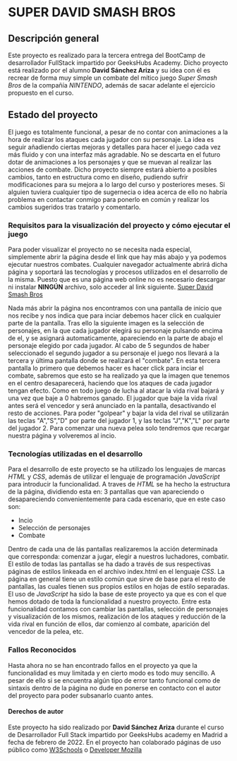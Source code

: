 # SUPER DAVID SMASH BROS

## Descripción general

Este proyecto es realizado para la tercera entrega del BootCamp de desarrollador FullStack
impartido por GeeksHubs Academy. Dicho proyecto está realizado por el alumno **David Sánchez Ariza**
y su idea con él es recrear de forma muy simple un combate del mítico juego _Super Smash Bros_ de la
compañía _NINTENDO_, además de sacar adelante el ejercicio propuesto en el curso.

## Estado del proyecto

El juego es totalmente funcional, a pesar de no contar con animaciones a la hora de realizar los
ataques cada jugador con su personaje. La idea es seguir añadiendo ciertas mejoras y detalles para
hacer el juego cada vez más fluido y con una interfaz más agradable. No se descarta en el futuro
dotar de animaciones a los personajes y que se muevan al realizar las acciones de combate.
Dicho proyecto siempre estará abierto a posibles cambios, tanto en estructura como en diseño,
pudiendo sufrir modificaciones para su mejora a lo largo del curso y posteriores meses.
Si alguien tuviera cualquier tipo de sugernecia o idea acerca de ello no habría problema en
contactar conmigo para ponerlo en común y realizar los cambios sugeridos tras tratarlo y comentarlo.

### Requisitos para la visualización del proyecto y cómo ejecutar el juego

Para poder visualizar el proyecto no se necesita nada especial, simplemente abrir la página
desde el link que hay más abajo y ya podemos ejecutar nuestros combates. Cualquier navegador
actualmente abrirá dicha página y soportará las tecnologías y procesos utilizados en el desarrollo
de la misma. Puesto que es una página web online no es necesario descargar ni instalar **NINGÚN**
archivo, solo acceder al link siguiente.
[Super David Smash Bros](dvdsanar.github.io/juego_lucha)

Nada más abrir la página nos encontramos con una pantalla de inicio que nos recibe y nos indica que
para inciar debemos hacer click en cualquier parte de la pantalla.
Tras ello la siguiente imagen es la selección de personajes, en la que cada jugador elegirá su
personaje pulsando encima de el, y se asignará automaticamente, apareciendo en la parte de abajo el
personaje elegido por cada jugador. Al cabo de 5 segundos de haber seleccionado el segundo jugador
a su personaje el juego nos llevará a la tercera y última pantalla donde se realizará el "combate".
En esta tercera pantalla lo primero que debemos hacer es hacer click para inciar el combate, sabremos
que esto se ha realizado ya que la imagen que tenemos en el centro desaparecerá, haciendo que los ataques
de cada jugador tengan efecto. Como en todo juego de lucha al atacar la vida rival bajará y una
vez que baje a 0 habremos ganado.
El jugador que baje la vida rival antes será el vencedor y será anunciado en la pantalla, desactivando
el resto de acciones. Para poder "golpear" y bajar la vida del rival se utilizarán las teclas "A","S","D"
por parte del jugador 1, y las teclas "J","K","L" por parte del jugador 2.
Para comenzar una nueva pelea solo tendremos que recargar nuestra página y volveremos al incio.

### Tecnologías utilizadas en el desarrollo

Para el desarrollo de este proyecto se ha utilizado los lenguajes de marcas _HTML_ y _CSS_,
además de utilizar el lenguaje de programación _JavaScript_ para introducir la funcionalidad.
A traves de _HTML_ se ha hecho la estructura de la página, dividiendo esta en: 3 pantallas que van
apareciendo o desapareciendo convenientemente para cada escenario, que en este caso son:

- Incio
- Selección de personajes
- Combate

Dentro de cada una de lás pantallas realizaremos la acción determinada que corresponda: comenzar
a jugar, elegir a nuestros luchadores, combatir.
El estilo de todas las pantallas se ha dado a través de sus respectivas páginas de estilos
linkeada en el archivo index.html en el lenguaje _CSS_. La página en general tiene un estilo
común que sirve de base para el resto de pantallas, las cuales tienen sus propios estilos en hojas
de estilo separadas.
El uso de _JavaScript_ ha sido la base de este proyecto ya que es con el que hemos dotado de toda
la funcionalidad a nuestro proyecto. Entre esta funcionalidad contamos con cambiar las pantallas,
selección de personajes y visualización de los mismos, realización de los ataques y reducción de
la vida rival en función de ellos, dar comienzo al combate, aparición del vencedor de la pelea, etc.

### Fallos Reconocidos

Hasta ahora no se han encontrado fallos en el proyecto ya que la funcionalidad es muy limitada y en
cierto modo es todo muy sencillo. A pesar de ello si se encuentra algún tipo de error tanto
funcional como de sintaxis dentro de la página no dude en ponerse en contacto con el autor del
proyecto para poder subsanarlo cuanto antes.

#### Derechos de autor

Este proyecto ha sido realizado por **David Sánchez Ariza** durante el curso de Desarrollador Full Stack
impartido por GeeksHubs academy en Madrid a fecha de febrero de 2022.
En el proyecto han colaborado páginas de uso público como [W3Schools](https://www.w3schools.com/)
o [Developer Mozilla](https://developer.mozilla.org/es/)
